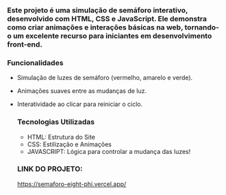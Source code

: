 ### Este projeto é uma simulação de semáforo interativo, desenvolvido com HTML, CSS e JavaScript. Ele demonstra como criar animações e interações básicas na web, tornando-o um excelente recurso para iniciantes em desenvolvimento front-end.

### Funcionalidades 

- Simulação de luzes de semáforo (vermelho, amarelo e verde).
- Animações suaves entre as mudanças de luz.
- Interatividade ao clicar para reiniciar o ciclo.

  ### Tecnologias Utilizadas

  - HTML: Estrutura do Site
  - CSS: Estilização e Animações
  - JAVASCRIPT: Lógica para controlar a mudança das luzes!
 

  ### LINK DO PROJETO:

  https://semaforo-eight-phi.vercel.app/
